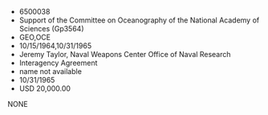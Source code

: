* 6500038
* Support of the Committee on Oceanography of the National    Academy of Sciences (Gp3564)
* GEO,OCE
* 10/15/1964,10/31/1965
* Jeremy Taylor, Naval Weapons Center Office of Naval Research
* Interagency Agreement
*   name not available
* 10/31/1965
* USD 20,000.00

NONE